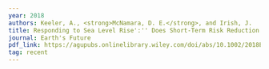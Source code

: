```yaml
---
year: 2018
authors: Keeler, A., <strong>McNamara, D. E.</strong>, and Irish, J.
title: Responding to Sea Level Rise':'' Does Short-Term Risk Reduction Inhibit Successful Long-Term Adaptation?
journal: Earth's Future
pdf_link: https://agupubs.onlinelibrary.wiley.com/doi/abs/10.1002/2018EF000828
tag: recent
---
```

